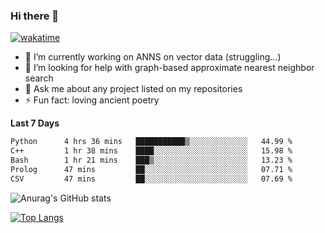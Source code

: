 ### Hi there 👋

[![wakatime](https://wakatime.com/badge/user/8906da98-c623-4aff-ac00-99cb42e09b38.svg)](https://wakatime.com/@8906da98-c623-4aff-ac00-99cb42e09b38)

- 🔭 I’m currently working on ANNS on vector data (struggling...)
- 🤔 I’m looking for help with graph-based approximate nearest neighbor search
- 💬 Ask me about any project listed on my repositories
- ⚡ Fun fact: loving ancient poetry


**Last 7 Days**
<!--START_SECTION:waka-->

```txt
Python      4 hrs 36 mins   ███████████▒░░░░░░░░░░░░░   44.99 %
C++         1 hr 38 mins    ████░░░░░░░░░░░░░░░░░░░░░   15.98 %
Bash        1 hr 21 mins    ███▒░░░░░░░░░░░░░░░░░░░░░   13.23 %
Prolog      47 mins         ██░░░░░░░░░░░░░░░░░░░░░░░   07.71 %
CSV         47 mins         ██░░░░░░░░░░░░░░░░░░░░░░░   07.69 %
```

<!--END_SECTION:waka-->

![Anurag's GitHub stats](https://github-readme-stats.vercel.app/api?username=matchyc&count_private=true&show_icons=true&theme=vue)

[![Top Langs](https://github-readme-stats.vercel.app/api/top-langs/?username=matchyc&langs_count=4&&hide=perl,raku,html,javascript,shell,roff,prolog)](https://github.com/anuraghazra/github-readme-stats)
